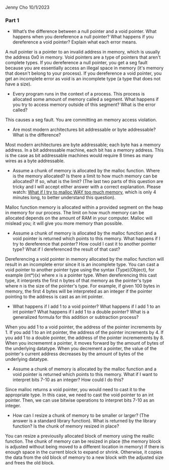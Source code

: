 Jenny Cho
10/1/2023

### Part 1

- What’s the difference between a null pointer and a void pointer. What happens when you dereference a null pointer? What happens if you dereference a void pointer? Explain what each error means.

A null pointer is a pointer to an invalid address in memory, which is usually the address 0x0 in memory. Void pointers are a type of pointers that aren't complete types. If you dereference a null pointer, you get a seg fault because you are essentially access an illegal space in memory (it's memory that doesn't belong to your process). If you dereference a void pointer, you get an incomplete error as void is an incomplete type (a type that does not have a size).

- Every program runs in the context of a process. This process is allocated some amount of memory called a segment. What happens if you try to access memory outside of this segment? What is the error called?

This causes a seg fault. You are committing an memory access violation.

- Are most modern architectures bit addressable or byte addressable? What is the difference?

Most modern architectures are byte addressable; each byte has a memory address. In a bit addressable machine, each bit has a memory address. This is the case as bit addressable machines would require 8 times as many wires as a byte addressable.

- Assume a chunk of memory is allocated by the malloc function. Where is the memory allocated? Is there a limit to how much memory can be allocated? If so, what is the limit? (The last two parts of this question are tricky and I will accept either answer with a correct explanation. Please watch: [What if I try to malloc WAY too much memory](https://youtu.be/Fq9chEBQMFE?si=-wpfSVouxjTB2Pz4), which is only 4 minutes long, to better understand this question).

Malloc function memory is allocated within a provided segment on the heap in memory for our process. The limit on how much memory can be allocated depends on the amount of RAM in your computer. Malloc will mislead you; it will give you more memory than possible.


- Assume a chunk of memory is allocated by the malloc function and a void pointer is returned which points to this memory. What happens if I try to dereference that pointer? How could I cast it to another pointer type? What if I dereferenced the result of that cast?

Dereferencing a void pointer in memory allocated by the malloc function will result in an incomplete error since it is an incomplete type. You can cast a void pointer to another pointer type using the syntax (Type)(Object), for example (int*)(x) where x is a pointer type. When dereferencing this cast type, it interprets the first n bytes of that memory as the pointer's type where n is the size of the pointer's type. For example, if given 100 bytes in memory, the first 4 bytes will be interpreted as an integer if the pointer pointing to the address is cast as an int pointer.

- What happens if I add 1 to a void pointer? What happens if I add 1 to an int pointer? What happens if I add 1 to a double pointer? What is a generalized formula for this addition or subtraction process?

When you add 1 to a void pointer, the address of the pointer incrememts by 1. If you add 1 to an int pointer, the address of the pointer increments by 4. If you add 1 to a double pointer, the address of the pointer incremements by 8. When you incrememnt a pointer, it moves forward by the amount of bytes of the underlying datatype. When you decrement a pointer, the value of the pointer's current address decreases by the amount of bytes of the underlying datatype. 

- Assume a chunk of memory is allocated by the malloc function and a void pointer is returned which points to this memory. What if I want to interpret bits 7-10 as an integer? How could I do this?

Since malloc returns a void pointer, you would need to cast it to the appropriate type. In this case, we need to cast the void pointer to an int pointer. Then, we can use bitwise operations to interpret bits 7-10 as an integer.


- How can I resize a chunk of memory to be smaller or larger? (The answer is a standard library function). What is returned by the library function? Is the chunk of memory resized in place?

You can resize a previouslly allocated block of memory using the reallic function. The chunk of memory can be resized in place (the memory block is adjusted without being moved to a different location in memory) if there is enough space in the current block to expand or shrink. Otherwise, it copies the data from the old block of memory to a new block with the adjusted size and frees the old block.